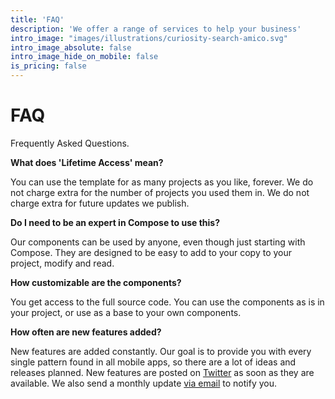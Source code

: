 ```yaml
---
title: 'FAQ'
description: 'We offer a range of services to help your business'
intro_image: "images/illustrations/curiosity-search-amico.svg"
intro_image_absolute: false
intro_image_hide_on_mobile: false
is_pricing: false
---
```


# FAQ

Frequently Asked Questions.

**What does 'Lifetime Access' mean?**

You can use the template for as many projects as you like, forever. We do not charge extra for the number of projects you used them in. We do not charge extra for future updates we publish.

**Do I need to be an expert in Compose to use this?**

Our components can be used by anyone, even though just starting with Compose. They are designed to be easy to add to your copy to your project, modify and read.

**How customizable are the components?**

You get access to the full source code. You can use the components as is in your project, or use as a base to your own components.

**How often are new features added?**

New features are added constantly. Our goal is to provide you with every single pattern found in all mobile apps, so there are a lot of ideas and releases planned. New features are posted on [Twitter](https://twitter.com/mpkickstarter) as soon as they are available. We also send a monthly update [via email](https://multiplatformkickstarter.substack.com/) to notify you.

